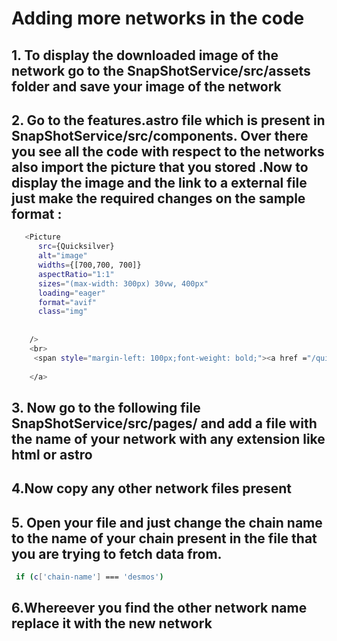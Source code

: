 # Adding more networks in the code
## 1. To display the downloaded image of the network go to the  SnapShotService/src/assets folder and save  your image of the network
## 2. Go to the features.astro file which is present in SnapShotService/src/components. Over there you see all the code with respect to the networks also import the picture that you stored .Now to display the image and the link to a external file just make the required changes on the sample format :
```bash
   <Picture
      src={Quicksilver}
      alt="image"
      widths={[700,700, 700]}
      aspectRatio="1:1"
      sizes="(max-width: 300px) 30vw, 400px"
      loading="eager"
      format="avif"
      class="img"
      
      
    />
    <br>
     <span style="margin-left: 100px;font-weight: bold;"><a href ="/quicksilver">Quicksilver</a> </span>
              
    </a>
```

## 3. Now go to the following file SnapShotService/src/pages/  and add a file with the name of your network with any extension like html or astro

## 4.Now copy any other network files present
## 5. Open your file and just change the chain name to the name of your chain present in the file that you are trying to fetch data from.
```bash
 if (c['chain-name'] === 'desmos')
 ```
 ## 6.Whereever you find the other network name replace it with the new network